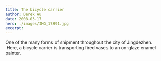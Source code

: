 ```yaml
---
title: The bicycle carrier
author: Derek Au
date: 2008-03-17
hero: ./images/IMG_17891.jpg
excerpt: 
---
```


One of the many forms of shipment throughout the city of Jingdezhen.  Here, a bicycle carrier is transporting fired vases to an on-glaze enamel painter.

